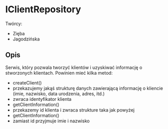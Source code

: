 IClientRepository
=================

Twórcy:
 - Zięba
 - Jagodzińska

Opis
---
Serwis, który pozwala tworzyć klientów i uzyskiwać informację o stworzonych klientach.
Powinien mieć kilka metod:
 - createClient()
  - przekazujemy jakąś strukturę danych zawierającą informację o kliencie (imie, nazwisko, data urodzenia, adres, itd.)
  - zwraca identyfikator klienta
 - getClientInformation()
  - przekazemy id klienta i zwraca strukture taka jak powyżej
 - getClientInformation()
  - zamiast id przyjmuje imie i nazwisko
